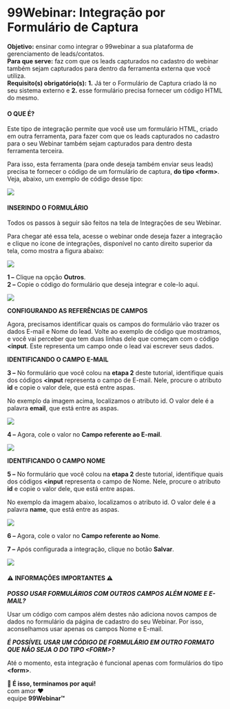 # 99Webinar: Integração por Formulário de Captura

**Objetivo:** ensinar como integrar o 99webinar a sua plataforma de gerenciamento de leads/contatos.\
**Para que serve:** faz com que os leads capturados no cadastro do webinar também sejam capturados para dentro da ferramenta externa que você utiliza.\
**Requisito(s) obrigatório(s):** **1.** Já ter o Formulário de Captura criado lá no seu sistema externo e **2.** esse formulário precisa fornecer um código HTML do mesmo.

#### **O QUE É?**

Este tipo de integração permite que você use um formulário HTML, criado em outra ferramenta, para fazer com que os leads capturados no cadastro para o seu Webinar também sejam capturados para dentro desta ferramenta terceira.

Para isso, esta ferramenta (para onde deseja também enviar seus leads) precisa te fornecer o código de um formulário de captura, **do tipo \<form>**. Veja, abaixo, um exemplo de código desse tipo:

![](https://legado.leadlovers.site/wp-content/uploads/2019/04/99Webinar-%E2%80%93-Integracao-por-Formulario-de-Captura-360040814514\_1.jpeg)

#### **INSERINDO O FORMULÁRIO**

Todos os passos à seguir são feitos na tela de Integrações de seu Webinar.

Para chegar até essa tela, acesse o webinar onde deseja fazer a integração e clique no ícone de integrações, disponível no canto direito superior da tela, como mostra a figura abaixo:

![](https://legado.leadlovers.site/wp-content/uploads/2019/04/99Webinar-%E2%80%93-Integracao-por-Formulario-de-Captura-360040814514\_1-1.jpeg)

**1 –** Clique na opção **Outros**.\
**2 –** Copie o código do formulário que deseja integrar e cole-lo aqui.

![](https://legado.leadlovers.site/wp-content/uploads/2019/04/99Webinar-%E2%80%93-Integracao-por-Formulario-de-Captura-360040814514\_7.jpeg)

**CONFIGURANDO AS REFERÊNCIAS DE CAMPOS**

Agora, precisamos identificar quais os campos do formulário vão trazer os dados E-mail e Nome do lead. Volte ao exemplo de código que mostramos, e você vai perceber que tem duas linhas dele que começam com o código **\<input**. Este representa um campo onde o lead vai escrever seus dados.

**IDENTIFICANDO O CAMPO E-MAIL**

**3 –** No formulário que você colou na **etapa 2** deste tutorial, identifique quais dos códigos **\<input** representa o campo de E-mail. Nele, procure o atributo **id** e copie o valor dele, que está entre aspas.

No exemplo da imagem acima, localizamos o atributo id. O valor dele é a palavra **email**, que está entre as aspas.

![](https://legado.leadlovers.site/wp-content/uploads/2019/04/99Webinar-%E2%80%93-Integracao-por-Formulario-de-Captura-360040814514\_id.jpeg)

**4 –** Agora, cole o valor no **Campo referente ao E-mail**.

![](https://legado.leadlovers.site/wp-content/uploads/2019/04/99Webinar-%E2%80%93-Integracao-por-Formulario-de-Captura-360040814514\_4.jpeg)

**IDENTIFICANDO O CAMPO NOME**

**5 –** No formulário que você colou na **etapa 2** deste tutorial, identifique quais dos códigos **\<input** representa o campo de Nome. Nele, procure o atributo **id** e copie o valor dele, que está entre aspas.

No exemplo da imagem abaixo, localizamos o atributo id. O valor dele é a palavra **name**, que está entre as aspas.

![](https://legado.leadlovers.site/wp-content/uploads/2019/04/99Webinar-%E2%80%93-Integracao-por-Formulario-de-Captura-360040814514\_5.jpeg)

**6 –** Agora, cole o valor no **Campo referente ao Nome**.

**7 –** Após configurada a integração, clique no botão **Salvar**.

![](https://legado.leadlovers.site/wp-content/uploads/2019/04/99Webinar-%E2%80%93-Integracao-por-Formulario-de-Captura-360040814514\_6.jpeg)

#### **⚠ INFORMAÇÕES IMPORTANTES ⚠**

_**POSSO USAR FORMULÁRIOS COM OUTROS CAMPOS ALÉM NOME E E-MAIL?**_

Usar um código com campos além destes não adiciona novos campos de dados no formulário da página de cadastro do seu Webinar. Por isso, aconselhamos usar apenas os campos Nome e E-mail.

_**É POSSÍVEL USAR UM CÓDIGO DE FORMULÁRIO EM OUTRO FORMATO QUE NÃO SEJA O DO TIPO \<FORM>?**_

Até o momento, esta integração é funcional apenas com formulários do tipo **\<form>**.

**🏁 É isso, terminamos por aqui!**\
com amor ❤\
equipe **99Webinar™**
